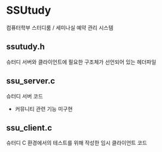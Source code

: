# SSUtudy
컴퓨터학부 스터디룸 / 세미나실 예약 관리 시스템

## ssutudy.h
슈터디 서버와 클라이언트에 필요한 구조체가 선언되어 있는 헤더파일

## ssu_server.c
슈터디 서버 코드  
- 커뮤니티 관련 기능 미구현

## ssu_client.c
슈터디 C 환경에서의 테스트를 위해 작성한 임시 클라이언트 코드
